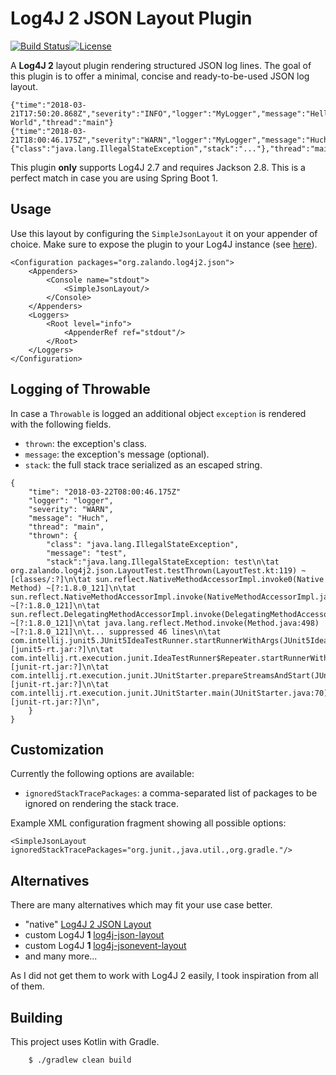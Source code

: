 # Log4J 2 JSON Layout Plugin

[![Build Status](https://travis-ci.org/lukasniemeier-zalando/log4j2-json-layout.svg?branch=master)](https://travis-ci.org/lukasniemeier-zalando/log4j2-json-layout)[![License](https://img.shields.io/badge/license-MIT-blue.svg)](https://raw.githubusercontent.com/lukasniemeier-zalando/log4j2-json-layout/master/LICENSE)

A **Log4J 2** layout plugin rendering structured JSON log lines. 
The goal of this plugin is to offer a minimal, concise and ready-to-be-used JSON log layout.

```
{"time":"2018-03-21T17:50:20.868Z","severity":"INFO","logger":"MyLogger","message":"Hello World","thread":"main"}
{"time":"2018-03-21T18:00:46.175Z","severity":"WARN","logger":"MyLogger","message":"Huch","thrown":{"class":"java.lang.IllegalStateException","stack":"..."},"thread":"main"}
```

This plugin **only** supports Log4J 2.7 and requires Jackson 2.8. This is a perfect match in case you are using Spring Boot 1. 

## Usage

Use this layout by configuring the `SimpleJsonLayout` it on your appender of choice. 
Make sure to expose the plugin to your Log4J instance (see [here](https://logging.apache.org/log4j/2.x/manual/plugins.html)).

```
<Configuration packages="org.zalando.log4j2.json">
    <Appenders>
        <Console name="stdout">
            <SimpleJsonLayout/>
        </Console>
    </Appenders>
    <Loggers>
        <Root level="info">
            <AppenderRef ref="stdout"/>
        </Root>
    </Loggers>
</Configuration>

```

## Logging of Throwable

In case a `Throwable` is logged an additional object `exception` is rendered with the following fields.

- `thrown`: the exception's class.
- `message`: the exception's message (optional).
- `stack`: the full stack trace serialized as an escaped string.

```
{
    "time": "2018-03-22T08:00:46.175Z"
    "logger": "logger",
    "severity": "WARN",
    "message": "Huch",
    "thread": "main",
    "thrown": {
        "class": "java.lang.IllegalStateException",
        "message": "test",
        "stack":"java.lang.IllegalStateException: test\n\tat org.zalando.log4j2.json.LayoutTest.testThrown(LayoutTest.kt:119) ~[classes/:?]\n\tat sun.reflect.NativeMethodAccessorImpl.invoke0(Native Method) ~[?:1.8.0_121]\n\tat sun.reflect.NativeMethodAccessorImpl.invoke(NativeMethodAccessorImpl.java:62) ~[?:1.8.0_121]\n\tat sun.reflect.DelegatingMethodAccessorImpl.invoke(DelegatingMethodAccessorImpl.java:43) ~[?:1.8.0_121]\n\tat java.lang.reflect.Method.invoke(Method.java:498) ~[?:1.8.0_121]\n\t... suppressed 46 lines\n\tat com.intellij.junit5.JUnit5IdeaTestRunner.startRunnerWithArgs(JUnit5IdeaTestRunner.java:65) [junit5-rt.jar:?]\n\tat com.intellij.rt.execution.junit.IdeaTestRunner$Repeater.startRunnerWithArgs(IdeaTestRunner.java:47) [junit-rt.jar:?]\n\tat com.intellij.rt.execution.junit.JUnitStarter.prepareStreamsAndStart(JUnitStarter.java:242) [junit-rt.jar:?]\n\tat com.intellij.rt.execution.junit.JUnitStarter.main(JUnitStarter.java:70) [junit-rt.jar:?]\n",
    }
}
```

## Customization

Currently the following options are available:

- `ignoredStackTracePackages`: a comma-separated list of packages to be ignored on rendering the stack trace.

Example XML configuration fragment showing all possible options:

```
<SimpleJsonLayout ignoredStackTracePackages="org.junit.,java.util.,org.gradle."/>
```

## Alternatives

There are many alternatives which may fit your use case better.

- "native" [Log4J 2 JSON Layout](https://logging.apache.org/log4j/2.x/manual/layouts.html)
- custom Log4J **1** [log4j-json-layout](https://github.com/szhem/log4j-json-layout)
- custom Log4J **1** [log4j-jsonevent-layout](https://github.com/logstash/log4j-jsonevent-layout)
- and many more...

As I did not get them to work with Log4J 2 easily, I took inspiration from all of them.

## Building

This project uses Kotlin with Gradle.

```
    $ ./gradlew clean build
```
